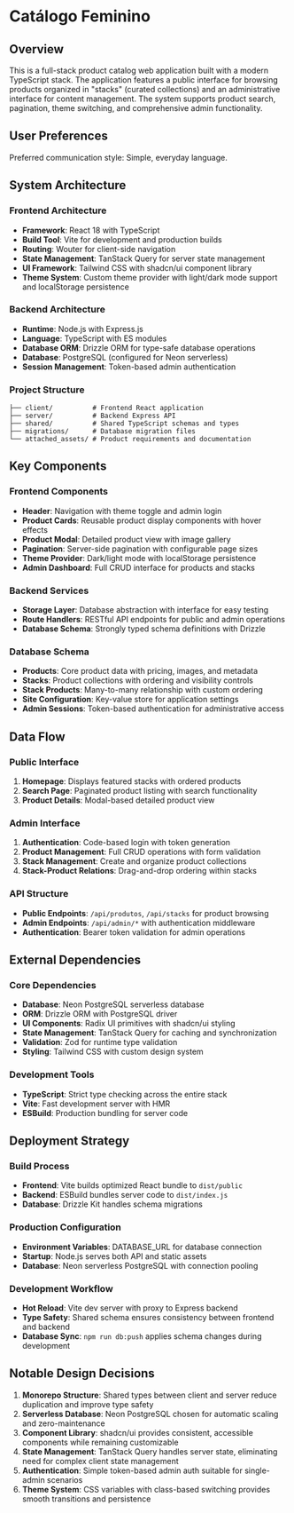 # Catálogo Feminino

## Overview

This is a full-stack product catalog web application built with a modern TypeScript stack. The application features a public interface for browsing products organized in "stacks" (curated collections) and an administrative interface for content management. The system supports product search, pagination, theme switching, and comprehensive admin functionality.

## User Preferences

Preferred communication style: Simple, everyday language.

## System Architecture

### Frontend Architecture
- **Framework**: React 18 with TypeScript
- **Build Tool**: Vite for development and production builds
- **Routing**: Wouter for client-side navigation
- **State Management**: TanStack Query for server state management
- **UI Framework**: Tailwind CSS with shadcn/ui component library
- **Theme System**: Custom theme provider with light/dark mode support and localStorage persistence

### Backend Architecture
- **Runtime**: Node.js with Express.js
- **Language**: TypeScript with ES modules
- **Database ORM**: Drizzle ORM for type-safe database operations
- **Database**: PostgreSQL (configured for Neon serverless)
- **Session Management**: Token-based admin authentication

### Project Structure
```
├── client/          # Frontend React application
├── server/          # Backend Express API
├── shared/          # Shared TypeScript schemas and types
├── migrations/      # Database migration files
└── attached_assets/ # Product requirements and documentation
```

## Key Components

### Frontend Components
- **Header**: Navigation with theme toggle and admin login
- **Product Cards**: Reusable product display components with hover effects
- **Product Modal**: Detailed product view with image gallery
- **Pagination**: Server-side pagination with configurable page sizes
- **Theme Provider**: Dark/light mode with localStorage persistence
- **Admin Dashboard**: Full CRUD interface for products and stacks

### Backend Services
- **Storage Layer**: Database abstraction with interface for easy testing
- **Route Handlers**: RESTful API endpoints for public and admin operations
- **Database Schema**: Strongly typed schema definitions with Drizzle

### Database Schema
- **Products**: Core product data with pricing, images, and metadata
- **Stacks**: Product collections with ordering and visibility controls
- **Stack Products**: Many-to-many relationship with custom ordering
- **Site Configuration**: Key-value store for application settings
- **Admin Sessions**: Token-based authentication for administrative access

## Data Flow

### Public Interface
1. **Homepage**: Displays featured stacks with ordered products
2. **Search Page**: Paginated product listing with search functionality
3. **Product Details**: Modal-based detailed product view

### Admin Interface
1. **Authentication**: Code-based login with token generation
2. **Product Management**: Full CRUD operations with form validation
3. **Stack Management**: Create and organize product collections
4. **Stack-Product Relations**: Drag-and-drop ordering within stacks

### API Structure
- **Public Endpoints**: `/api/produtos`, `/api/stacks` for product browsing
- **Admin Endpoints**: `/api/admin/*` with authentication middleware
- **Authentication**: Bearer token validation for admin operations

## External Dependencies

### Core Dependencies
- **Database**: Neon PostgreSQL serverless database
- **ORM**: Drizzle ORM with PostgreSQL driver
- **UI Components**: Radix UI primitives with shadcn/ui styling
- **State Management**: TanStack Query for caching and synchronization
- **Validation**: Zod for runtime type validation
- **Styling**: Tailwind CSS with custom design system

### Development Tools
- **TypeScript**: Strict type checking across the entire stack
- **Vite**: Fast development server with HMR
- **ESBuild**: Production bundling for server code

## Deployment Strategy

### Build Process
- **Frontend**: Vite builds optimized React bundle to `dist/public`
- **Backend**: ESBuild bundles server code to `dist/index.js`
- **Database**: Drizzle Kit handles schema migrations

### Production Configuration
- **Environment Variables**: DATABASE_URL for database connection
- **Startup**: Node.js serves both API and static assets
- **Database**: Neon serverless PostgreSQL with connection pooling

### Development Workflow
- **Hot Reload**: Vite dev server with proxy to Express backend
- **Type Safety**: Shared schema ensures consistency between frontend and backend
- **Database Sync**: `npm run db:push` applies schema changes during development

## Notable Design Decisions

1. **Monorepo Structure**: Shared types between client and server reduce duplication and improve type safety
2. **Serverless Database**: Neon PostgreSQL chosen for automatic scaling and zero-maintenance
3. **Component Library**: shadcn/ui provides consistent, accessible components while remaining customizable
4. **State Management**: TanStack Query handles server state, eliminating need for complex client state management
5. **Authentication**: Simple token-based admin auth suitable for single-admin scenarios
6. **Theme System**: CSS variables with class-based switching provides smooth transitions and persistence